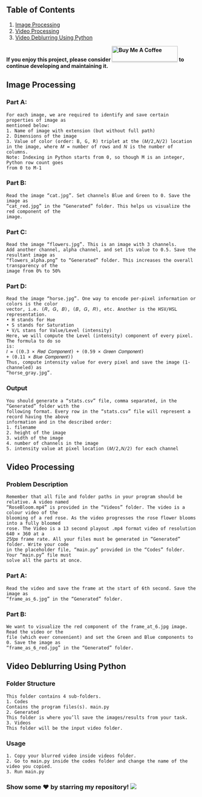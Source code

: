 ## Table of Contents 
1. [Image Processing](#imagepro)
2. [Video Processing](#videopro)
2. [Video Deblurring Using Python](#videode)

**If you enjoy this project, please consider <a href="https://www.buymeacoffee.com/idevesh" target="_blank"><img src="https://www.buymeacoffee.com/assets/img/custom_images/orange_img.png" alt="Buy Me A Coffee" style="height: 41px !important;width: 174px !important;box-shadow: 0px 3px 2px 0px rgba(190, 190, 190, 0.5) !important;-webkit-box-shadow: 0px 3px 2px 0px rgba(190, 190, 190, 0.5) !important;" ></a>
 to continue developing and maintaining it.**






<a name="imagepro"></a>
## Image Processing
  ### Part A:
    For each image, we are required to identify and save certain properties of image as
    mentioned below:
    1. Name of image with extension (but without full path)
    2. Dimensions of the image
    3. Value of color (order: B, G, R) triplet at the (𝑀/2,𝑁/2) location in the image, where 𝑀 = number of rows and 𝑁 is the number of columns.
    Note: Indexing in Python starts from 0, so though M is an integer, Python row count goes
    from 0 to M-1

  ### Part B:
    Read the image “cat.jpg”. Set channels Blue and Green to 0. Save the image as
    “cat_red.jpg” in the “Generated” folder. This helps us visualize the red component of the
    image.

  ### Part C:
    Read the image “flowers.jpg”. This is an image with 3 channels.
    Add another channel, alpha channel, and set its value to 0.5. Save the resultant image as
    “flowers_alpha.png” to “Generated” folder. This increases the overall transparency of the
    image from 0% to 50%

  ### Part D:
    Read the image “horse.jpg”. One way to encode per-pixel information or colors is the color
    vector, i.e. (𝑅, 𝐺, 𝐵), (𝐵, 𝐺, 𝑅), etc. Another is the HSV/HSL representation.
    • H stands for Hue
    • S stands for Saturation
    • V/L stans for Value/Level (intensity)
    Here, we will compute the Level (intensity) component of every pixel. The formula to do so
    is:
    𝐼 = ((0.3 × 𝑅𝑒𝑑 𝐶𝑜𝑚𝑝𝑜𝑛𝑒𝑛𝑡) + (0.59 × 𝐺𝑟𝑒𝑒𝑛 𝐶𝑜𝑚𝑝𝑜𝑛𝑒𝑛𝑡)
    + (0.11 × 𝐵𝑙𝑢𝑒 𝐶𝑜𝑚𝑝𝑜𝑛𝑒𝑛𝑡))
    Thus, compute intensity value for every pixel and save the image (1-channeled) as
    “horse_gray.jpg”.
    
  ### Output
    You should generate a “stats.csv” file, comma separated, in the “Generated” folder with the
    following format. Every row in the “stats.csv” file will represent a record having the above
    information and in the described order:
    1. filename
    2. height of the image
    3. width of the image
    4. number of channels in the image
    5. intensity value at pixel location (𝑀/2,𝑁/2) for each channel

<a name="videopro"></a>
## Video Processing
  ### Problem Description
    Remember that all file and folder paths in your program should be relative. A video named
    “RoseBloom.mp4” is provided in the “Videos” folder. The video is a colour video of the
    blooming of a red rose. As the video progresses the rose flower blooms into a fully bloomed
    rose. The Video is a 13 second playout .mp4 format video of resolution 640 × 360 at a
    25𝑓𝑝𝑠 frame rate. All your files must be generated in “Generated” folder. Write your code
    in the placeholder file, “main.py” provided in the “Codes” folder. Your “main.py” file must
    solve all the parts at once.
    
  ### Part A:
    Read the video and save the frame at the start of 6th second. Save the image as
    “frame_as_6.jpg” in the “Generated” folder.
    
  ### Part B:
    We want to visualize the red component of the frame_at_6.jpg image. Read the video or the
    file (which ever convenient) and set the Green and Blue components to 0. Save the image as
    “frame_as_6_red.jpg” in the “Generated” folder.
    
 <a name="videode"></a>
## Video Deblurring Using Python
  ### Folder Structure
    This folder contains 4 sub-folders. 
    1. Codes
    Contains the program files(s). main.py
    2. Generated
    This folder is where you’ll save the images/results from your task.
    3. Videos
    This folder will be the input video folder.

  ### Usage
    1. Copy your blurred video inside videos folder.
    2. Go to main.py inside the codes folder and change the name of the video you copied.
    3. Run main.py

### Show some ❤️ by starring my repository! ![](https://visitor-badge.glitch.me/badge?page_id=idevesh.bulk-image-color-finding&style=flat-square&color=0088cc)
